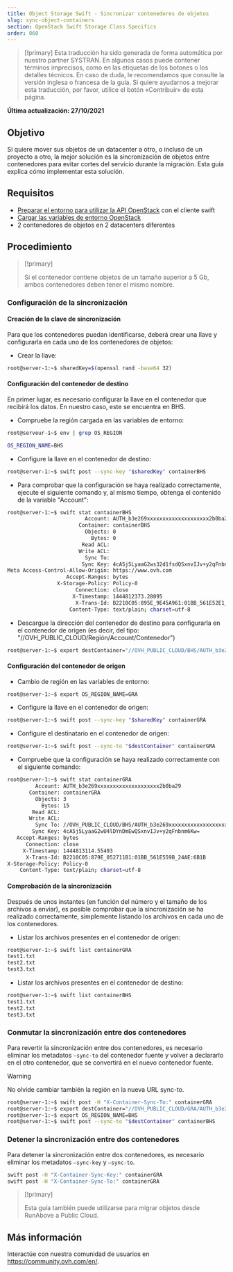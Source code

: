 ```yaml
---
title: Object Storage Swift - Sincronizar contenedores de objetos
slug: sync-object-containers
section: OpenStack Swift Storage Class Specifics
order: 060
---
```


> [!primary]
> Esta traducción ha sido generada de forma automática por nuestro partner SYSTRAN. En algunos casos puede contener términos imprecisos, como en las etiquetas de los botones o los detalles técnicos. En caso de duda, le recomendamos que consulte la versión inglesa o francesa de la guía. Si quiere ayudarnos a mejorar esta traducción, por favor, utilice el botón «Contribuir» de esta página.
> 

**Última actualización: 27/10/2021**

## Objetivo

Si quiere mover sus objetos de un datacenter a otro, o incluso de un proyecto a otro, la mejor solución es la sincronización de objetos entre contenedores para evitar cortes del servicio durante la migración. Esta guía explica cómo implementar esta solución.

## Requisitos

- [Preparar el entorno para utilizar la API OpenStack](https://docs.ovh.com/es/public-cloud/preparar_el_entorno_para_utilizar_la_api_de_openstack/) con el cliente swift
- [Cargar las variables de entorno OpenStack](https://docs.ovh.com/es/public-cloud/cargar-las-variables-de-entorno-openstack/)
- 2 contenedores de objetos en 2 datacenters diferentes

## Procedimiento

> [!primary]
>
> Si el contenedor contiene objetos de un tamaño superior a 5 Gb, ambos contenedores deben tener el mismo nombre.
>

### Configuración de la sincronización

#### Creación de la clave de sincronización

Para que los contenedores puedan identificarse, deberá crear una llave y configurarla en cada uno de los contenedores de objetos:

- Crear la llave:


```bash
root@server-1:~$ sharedKey=$(openssl rand -base64 32)
```


#### Configuración del contenedor de destino

En primer lugar, es necesario configurar la llave en el contenedor que recibirá los datos. En nuestro caso, este se encuentra en BHS.

- Compruebe la región cargada en las variables de entorno:

```bash
root@serveur-1~$ env | grep OS_REGION

OS_REGION_NAME=BHS
```

- Configure la llave en el contenedor de destino:

```bash
root@server-1:~$ swift post --sync-key "$sharedKey" containerBHS
```

- Para comprobar que la configuración se haya realizado correctamente, ejecute el siguiente comando y, al mismo tiempo, obtenga el contenido de la variable "Account":

```bash
root@server-1:~$ swift stat containerBHS
                         Account: AUTH_b3e269xxxxxxxxxxxxxxxxxxxx2b0ba29
                       Container: containerBHS
                         Objects: 0
                           Bytes: 0
                        Read ACL:
                       Write ACL:
                         Sync To:
                        Sync Key: 4cA5j5LyaaG2ws32d1fsdQSxnvIJv+y2qFnbnm6Kw=
Meta Access-Control-Allow-Origin: https://www.ovh.com
                   Accept-Ranges: bytes
                X-Storage-Policy: Policy-0
                      Connection: close
                     X-Timestamp: 1444812373.28095
                      X-Trans-Id: B2210C05:895E_9E45A961:01BB_561E52E1_16A3:5298
                    Content-Type: text/plain; charset=utf-8
```

- Descargue la dirección del contenedor de destino para configurarla en el contenedor de origen (es decir, del tipo: "//OVH_PUBLIC_CLOUD/Región/Account/Contenedor")

```bash
root@server-1:~$ export destContainer="//OVH_PUBLIC_CLOUD/BHS/AUTH_b3e269xxxxxxxxxxxxxxxxxxxx2b0ba29/containerBHS"
```

#### Configuración del contenedor de origen

- Cambio de región en las variables de entorno:

```bash
root@server-1:~$ export OS_REGION_NAME=GRA
```

- Configure la llave en el contenedor de origen:

```bash
root@server-1:~$ swift post --sync-key "$sharedKey" containerGRA
```

- Configure el destinatario en el contenedor de origen:

```bash
root@server-1:~$ swift post --sync-to "$destContainer" containerGRA
```

- Compruebe que la configuración se haya realizado correctamente con el siguiente comando:

```bash
root@server-1:~$ swift stat containerGRA
         Account: AUTH_b3e269xxxxxxxxxxxxxxxxxxxx2b0ba29
       Container: containerGRA
         Objects: 3
           Bytes: 15
        Read ACL:
       Write ACL:
         Sync To: //OVH_PUBLIC_CLOUD/BHS/AUTH_b3e269xxxxxxxxxxxxxxxxxxxx2b0ba29/containerBHS
        Sync Key: 4cA5j5LyaaG2wU4lDYnDmEwQSxnvIJv+y2qFnbnm6Kw=
   Accept-Ranges: bytes
      Connection: close
     X-Timestamp: 1444813114.55493
      X-Trans-Id: B2210C05:879E_052711B1:01BB_561E559B_24AE:6B1B
X-Storage-Policy: Policy-0
    Content-Type: text/plain; charset=utf-8
```

#### Comprobación de la sincronización

Después de unos instantes (en función del número y el tamaño de los archivos a enviar), es posible comprobar que la sincronización se ha realizado correctamente, simplemente listando los archivos en cada uno de los contenedores.

- Listar los archivos presentes en el contenedor de origen:

```bash
root@server-1:~$ swift list containerGRA
test1.txt
test2.txt
test3.txt
```

- Listar los archivos presentes en el contenedor de destino:

```bash
root@server-1:~$ swift list containerBHS
test1.txt
test2.txt
test3.txt
```

### Conmutar la sincronización entre dos contenedores

Para revertir la sincronización entre dos contenedores, es necesario eliminar los metadatos `—sync-to` del contenedor fuente y volver a declararlo en el otro contenedor, que se convertirá en el nuevo contenedor fuente.

> [!warning]
>
> No olvide cambiar también la región en la nueva URL sync-to.
>

```bash
root@server-1:~$ swift post -H "X-Container-Sync-To:" containerGRA
root@server-1:~$ export destContainer="//OVH_PUBLIC_CLOUD/GRA/AUTH_b3e269xxxxxxxxxxxxxxxxxxxx2b0ba29/containerGRA"
root@server-1:~$ export OS_REGION_NAME=BHS
root@server-1:~$ swift post --sync-to "$destContainer" containerBHS
```

### Detener la sincronización entre dos contenedores

Para detener la sincronización entre dos contenedores, es necesario eliminar los metadatos `—sync-key` y `—sync-to`.

```bash
swift post -H "X-Container-Sync-Key:" containerGRA
swift post -H "X-Container-Sync-To:" containerGRA
```

> [!primary]
>
> Esta guía también puede utilizarse para migrar objetos desde RunAbove a
> Public Cloud.
>

## Más información

Interactúe con nuestra comunidad de usuarios en <https://community.ovh.com/en/>.